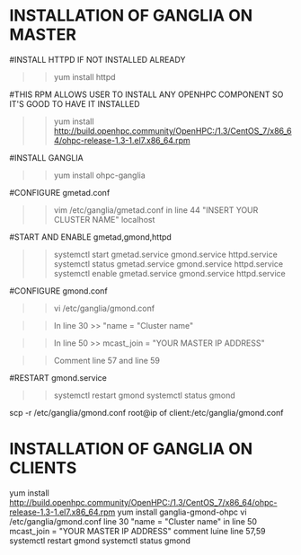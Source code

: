 # INSTALLATION OF GANGLIA ON MASTER

#INSTALL HTTPD IF NOT INSTALLED ALREADY

>> yum install httpd

#THIS RPM ALLOWS USER TO INSTALL ANY OPENHPC COMPONENT SO IT'S GOOD TO HAVE IT INSTALLED

>> yum install http://build.openhpc.community/OpenHPC:/1.3/CentOS_7/x86_64/ohpc-release-1.3-1.el7.x86_64.rpm

#INSTALL GANGLIA

>> yum install ohpc-ganglia

#CONFIGURE gmetad.conf

>> vim /etc/ganglia/gmetad.conf
>> in line 44 "INSERT YOUR CLUSTER NAME" localhost

#START AND ENABLE gmetad,gmond,httpd

>> systemctl start gmetad.service gmond.service httpd.service
>> systemctl status gmetad.service gmond.service httpd.service
>> systemctl enable gmetad.service gmond.service httpd.service

#CONFIGURE gmond.conf

>> vi /etc/ganglia/gmond.conf 

>> In line 30
    >> "name = "Cluster name"

>> In line 50 
    >> mcast_join = "YOUR MASTER IP ADDRESS"

>> Comment line 57 and line 59

#RESTART gmond.service

>> systemctl restart gmond
>> systemctl status gmond

scp -r /etc/ganglia/gmond.conf root@ip of client:/etc/ganglia/gmond.conf


# INSTALLATION OF GANGLIA ON CLIENTS

yum install http://build.openhpc.community/OpenHPC:/1.3/CentOS_7/x86_64/ohpc-release-1.3-1.el7.x86_64.rpm
yum install ganglia-gmond-ohpc
vi /etc/ganglia/gmond.conf 
line 30 "name = "Cluster name"
in line 50 mcast_join = "YOUR MASTER IP ADDRESS"
comment luine line 57,59
systemctl restart gmond
systemctl status gmond
